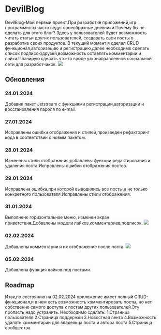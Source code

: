 <h1>DevilBlog</h1>
<p>DevilBlog-Мой первый проект.При разработке приложений,игр программисты часто ведут своеобразные дневники.Почему бы не сделать для этого
блог?
Здесь у пользователей будет возможность читать статьи других пользователей, создавать свои посты о разработке своих продуктов.
В текущий момент я сделал CRUD функционал,авторизацию и регистрацию,далее необходимо сделать список подписок/друзей,возможность оставлять комментарии и лайки.Планирую сделать что-то вроде узконаправленной социальной сети
    для разработчиков.
    <img src="https://github.com/Nixonnes/DevilBlog/assets/62841522/7e9a571c-e792-489b-9de6-87e2d4ac56de">





</p>
<h2>Обновления</h2>
<h3>24.01.2024</h3>
Добавил пакет Jetstream с функциями регистрации,авторизации и восстановления пароля по e-mail.
<h3>27.01.2024</h3>
    Исправлены ошибки отображения и стилей,произведен рефакторинг кода в соответствии с новым пакетом.
<h3> 28.01.2024</h3>
    Изменены стили отображения,добавлены функции редактирования и удаления поста.Исправлены ошибки отображения постов.
<h3> 29.01.2024 </h3>
    Исправлена ошибка,при которой выводились все посты,а не только конкретного пользователя.Исправлены стили отображения.
<h3> 31.01.2024 </h3>
    Выполнено горизонтальное меню, изменен экран приветствия.Добавлены модели лайков,комментариев,подписок.
    <img src="https://github.com/Nixonnes/DevilBlog/assets/62841522/12d154e3-21b3-40a4-a141-d251345e92f2">
<h3>02.02.2024</h3>
    Добавлены комментарии и их отображение после поста.
    <img src="https://github.com/Nixonnes/DevilBlog/assets/62841522/b842727b-977e-47aa-8513-a0efcc20ca23">
<h3>05.02.2024</h3>
    Добавлена функция лайков под постами.
<h2>Roadmap</h2>
Итак,по состоянию на 02.02.2024 приложение имеет полный CRUD-функционал,и в нем есть возможность комментировать посты,
но нет собственно самого доступа к постам других пользователей.Эту пропасть надо устранить.
Необходимо сделать:
1.Страница пользователя
2.Страница поддержки
3.Новостная лента
4.Возможность удалять комментарии для владельца поста и автора поста
5.Страница сообщества
